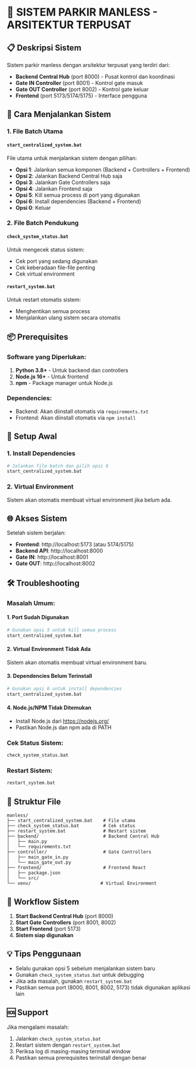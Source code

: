 # 🏢 SISTEM PARKIR MANLESS - ARSITEKTUR TERPUSAT

## 📋 Deskripsi Sistem

Sistem parkir manless dengan arsitektur terpusat yang terdiri dari:
- **Backend Central Hub** (port 8000) - Pusat kontrol dan koordinasi
- **Gate IN Controller** (port 8001) - Kontrol gate masuk
- **Gate OUT Controller** (port 8002) - Kontrol gate keluar  
- **Frontend** (port 5173/5174/5175) - Interface pengguna

## 🚀 Cara Menjalankan Sistem

### 1. File Batch Utama

#### `start_centralized_system.bat`
File utama untuk menjalankan sistem dengan pilihan:

- **Opsi 1**: Jalankan semua komponen (Backend + Controllers + Frontend)
- **Opsi 2**: Jalankan Backend Central Hub saja
- **Opsi 3**: Jalankan Gate Controllers saja
- **Opsi 4**: Jalankan Frontend saja
- **Opsi 5**: Kill semua process di port yang digunakan
- **Opsi 6**: Install dependencies (Backend + Frontend)
- **Opsi 0**: Keluar

### 2. File Batch Pendukung

#### `check_system_status.bat`
Untuk mengecek status sistem:
- Cek port yang sedang digunakan
- Cek keberadaan file-file penting
- Cek virtual environment

#### `restart_system.bat`
Untuk restart otomatis sistem:
- Menghentikan semua process
- Menjalankan ulang sistem secara otomatis

## 📦 Prerequisites

### Software yang Diperlukan:
1. **Python 3.8+** - Untuk backend dan controllers
2. **Node.js 16+** - Untuk frontend
3. **npm** - Package manager untuk Node.js

### Dependencies:
- Backend: Akan diinstall otomatis via `requirements.txt`
- Frontend: Akan diinstall otomatis via `npm install`

## 🔧 Setup Awal

### 1. Install Dependencies
```bash
# Jalankan file batch dan pilih opsi 6
start_centralized_system.bat
```

### 2. Virtual Environment
Sistem akan otomatis membuat virtual environment jika belum ada.

## 🌐 Akses Sistem

Setelah sistem berjalan:

- **Frontend**: http://localhost:5173 (atau 5174/5175)
- **Backend API**: http://localhost:8000
- **Gate IN**: http://localhost:8001
- **Gate OUT**: http://localhost:8002

## 🛠️ Troubleshooting

### Masalah Umum:

#### 1. Port Sudah Digunakan
```bash
# Gunakan opsi 5 untuk kill semua process
start_centralized_system.bat
```

#### 2. Virtual Environment Tidak Ada
Sistem akan otomatis membuat virtual environment baru.

#### 3. Dependencies Belum Terinstall
```bash
# Gunakan opsi 6 untuk install dependencies
start_centralized_system.bat
```

#### 4. Node.js/NPM Tidak Ditemukan
- Install Node.js dari https://nodejs.org/
- Pastikan Node.js dan npm ada di PATH

### Cek Status Sistem:
```bash
check_system_status.bat
```

### Restart Sistem:
```bash
restart_system.bat
```

## 📁 Struktur File

```
manless/
├── start_centralized_system.bat    # File utama
├── check_system_status.bat         # Cek status
├── restart_system.bat              # Restart sistem
├── backend/                        # Backend Central Hub
│   ├── main.py
│   └── requirements.txt
├── controller/                     # Gate Controllers
│   ├── main_gate_in.py
│   └── main_gate_out.py
├── frontend/                       # Frontend React
│   ├── package.json
│   └── src/
└── venv/                          # Virtual Environment
```

## 🔄 Workflow Sistem

1. **Start Backend Central Hub** (port 8000)
2. **Start Gate Controllers** (port 8001, 8002)
3. **Start Frontend** (port 5173)
4. **Sistem siap digunakan**

## 💡 Tips Penggunaan

- Selalu gunakan opsi 5 sebelum menjalankan sistem baru
- Gunakan `check_system_status.bat` untuk debugging
- Jika ada masalah, gunakan `restart_system.bat`
- Pastikan semua port (8000, 8001, 8002, 5173) tidak digunakan aplikasi lain

## 🆘 Support

Jika mengalami masalah:
1. Jalankan `check_system_status.bat`
2. Restart sistem dengan `restart_system.bat`
3. Periksa log di masing-masing terminal window
4. Pastikan semua prerequisites terinstall dengan benar 